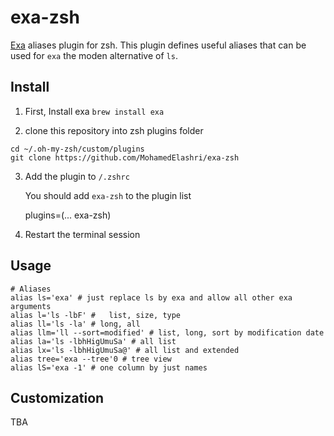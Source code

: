 # exa-zsh
[Exa](https://github.com/ogham/exa) aliases plugin for zsh. 
This plugin defines useful aliases that can be used for `exa` the moden alternative of `ls`. 

## Install

1. First, Install exa 
`brew install exa`

2. clone this repository into zsh plugins folder 

```
cd ~/.oh-my-zsh/custom/plugins
git clone https://github.com/MohamedElashri/exa-zsh
```

3. Add the plugin to `/.zshrc`

   You should add `exa-zsh` to the plugin list 

   plugins=(... exa-zsh)

4. Restart the terminal session

## Usage 

```
# Aliases 
alias ls='exa' # just replace ls by exa and allow all other exa arguments
alias l='ls -lbF' #   list, size, type
alias ll='ls -la' # long, all
alias llm='ll --sort=modified' # list, long, sort by modification date
alias la='ls -lbhHigUmuSa' # all list
alias lx='ls -lbhHigUmuSa@' # all list and extended
alias tree='exa --tree'0 # tree view
alias lS='exa -1' # one column by just names
```

## Customization
TBA
